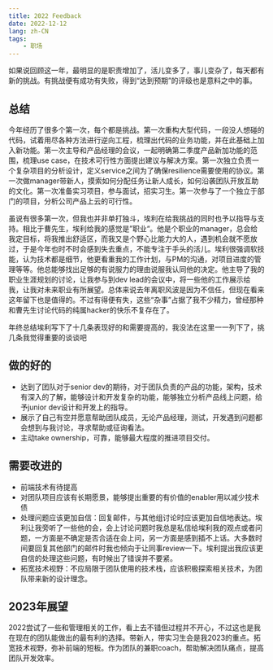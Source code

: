 ```yaml
---
title: 2022 Feedback
date: 2022-12-12
lang: zh-CN
tags: 
	- 职场
---
```

如果说回顾这一年，最明显的是职责增加了，活儿变多了，事儿变杂了，每天都有新的挑战。有挑战便有成功有失败，得到“达到预期”的评级也是意料之中的事。

## 总结

今年经历了很多个第一次，每个都是挑战。第一次重构大型代码，一段没人想碰的代码，试着用尽各种方法进行逆向工程，梳理出代码的业务功能，并在此基础上加入新功能。第一次主导和产品经理的会议，一起明确第二季度产品新加功能的范围，梳理use case，在技术可行性方面提出建议与解决方案。第一次独立负责一个复杂项目的分析设计，定义service之间为了确保resilience需要使用的协议。第一次做manager带新人，摸索如何分配任务让新人成长，如何沿袭团队开放互助的文化。第一次准备实习项目，参与面试，招实习生。第一次参与了一个独立于部门的项目，分析公司产品上云的可行性。

虽说有很多第一次，但我也并非单打独斗，埃利在给我挑战的同时也予以指导与支持。相比于曹先生，埃利给我的感觉是”职业“。他是个职业的manager，总会给我定目标，将我推出舒适区，而我又是个野心比能力大的人，遇到机会就不愿放过，于是今年也时不时会感到失去重点，不能专注于手头的活儿。埃利很强调软技能，认为技术都是细节，他更看重我的工作计划，与PM的沟通，对项目进度的管理等等。他总能够找出足够的有说服力的理由说服我认同他的决定。他主导了我的职业生涯规划的讨论，让我参与到dev lead的会议中，将一些他的工作展示给我，让我对未来职业有所展望。总体来说去年离职风波是因为不信任，但现在看来这年留下也是值得的。不过有得便有失，这些“杂事”占据了我不少精力，曾经那种和曹先生讨论代码的纯属hacker的快乐不复存在了。

年终总结埃利写下了十几条表现好的和需要提高的，我没法在这里一一列下了，挑几条我觉得重要的谈谈吧

## 做的好的

- 达到了团队对于senior dev的期待，对于团队负责的产品的功能，架构，技术有深入的了解，能够设计和开发复杂的功能，能够独立分析产品线上问题，给予junior dev设计和开发上的指导。
- 展示了自己有空并愿意帮助团队成员，无论产品经理，测试，开发遇到问题都会想到与我讨论，寻求帮助或征询看法。
- 主动take ownership，可靠，能够最大程度的推进项目交付。

## 需要改进的

- 前端技术有待提高
- 对团队项目应该有长期愿景，能够提出重要的有价值的enabler用以减少技术债
- 处理问题应该更加自信：回复邮件，与其他组讨论时应该更加自信地表达。埃利让我旁听了一些他的会，会上讨论问题时我总是私信给埃利我的观点或者问题，一方面是不确定是否合适在会上问，另一方面是感到插不上话。大多数时间要回复其他部门的邮件时我也倾向于让同事review一下。埃利提出我应该更自信的处理这些问题，有时候出了错误并不要紧。
- 拓宽技术视野：不应局限于团队使用的技术栈，应该积极探索相关技术，为团队带来新的设计理念。

## 2023年展望

2022尝试了一些和管理相关的工作，看上去不错但过程并不开心，不过这也是我在现在的团队能做出的最有利的选择。带新人，带实习生会是我2023的重点。拓宽技术视野，弥补前端的短板。作为团队的兼职coach，帮助解决团队痛点，提高团队开发效率。